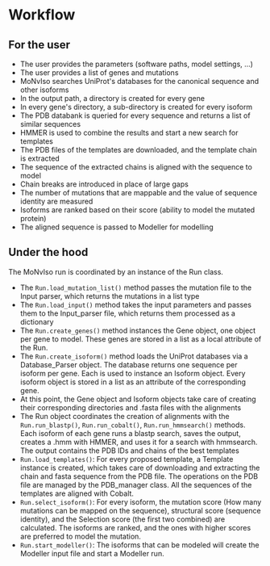 # Workflow

## For the user
- The user provides the parameters (software paths, model settings, ...)
- The user provides a list of genes and mutations
- MoNvIso searches UniProt's databases for the canonical sequence and other isoforms
- In the output path, a directory is created for every gene
- In every gene's directory, a sub-directory is created for every isoform
- The PDB databank is queried for every sequence and returns a list of similar sequences
- HMMER is used to combine the results and start a new search for templates
- The PDB files of the templates are downloaded, and the template chain is extracted
- The sequence of the extracted chains is aligned with the sequence to model
- Chain breaks are introduced in place of large gaps
- The number of mutations that are mappable and the value of sequence identity are measured
- Isoforms are ranked based on their score (ability to model the mutated protein)
- The aligned sequence is passed to Modeller for modelling

## Under the hood
The MoNvIso run is coordinated by an instance of the Run class.

- The `Run.load_mutation_list()` method passes the mutation file to the Input parser, which returns the mutations in a list type
- The `Run.load_input()` method takes the input parameters and passes them to the Input_parser file, which returns them processed as a dictionary
- The `Run.create_genes()` method instances the Gene object, one object per gene to model. These genes are stored in a list as a local attribute of the Run.
- The `Run.create_isoform()` method loads the UniProt databases via a Database_Parser object. The database returns one sequence per isoform per gene. Each is used to instance an Isoform object. Every isoform object is stored in a list as an attribute of the corresponding gene.
- At this point, the Gene object and Isoform objects take care of creating their corresponding directories and .fasta files with the alignments
- The Run object coordinates the creation of alignments with the `Run.run_blastp()`, `Run.run_cobalt()`, `Run.run_hmmsearch()` methods. Each isoform of each gene runs a blastp search, saves the output, creates a .hmm with HMMER, and uses it for a search with hmmsearch. The output contains the PDB IDs and chains of the best templates
- `Run.load_templates()`: For every proposed template, a Template instance is created, which takes care of downloading and extracting the chain and fasta sequence from the PDB file. The operations on the PDB file are managed by the PDB_manager class. All the sequences of the templates are aligned with Cobalt.
- `Run.select_isoform()`: For every isoform, the mutation score (How many mutations can be mapped on the sequence), structural score (sequence identity), and the Selection score (the first two combined) are calculated. The isoforms are ranked, and the ones with higher scores are preferred to model the mutation.
- `Run.start_modeller()`: The isoforms that can be modeled will create the Modeller input file and start a Modeller run.
